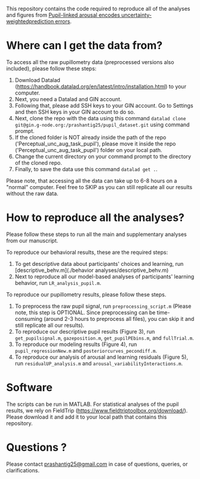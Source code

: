 This repository contains the code required to reproduce all of the analyses and figures from [Pupil-linked arousal encodes uncertainty-weightedprediction errors](https://doi.org/10.31234/osf.io/c6ujk).

# Where can I get the data from?

To access all the raw pupillometry data (preprocessed versions also included), please follow these steps:

1. Download Datalad (https://handbook.datalad.org/en/latest/intro/installation.html) to your computer.
2. Next, you need a Datalad and GIN account.
3. Following that, please add SSH keys to your GIN account. Go to Settings and then SSH keys in your GIN account to do so.
2. Next, clone the repo with the data using this command `datalad clone git@gin.g-node.org:/prashantig25/pupil_dataset.git` using command prompt. 
3. If the cloned folder is NOT already inside the path of the repo ('Perceptual_unc_aug_task_pupil'), please move it inside the repo ('Perceptual_unc_aug_task_pupil') folder on your local path.
4. Change the current directory on your command prompt to the directory of the cloned repo.
5. Finally, to save the data use this command `datalad get .`.

Please note, that accessing all the data can take up to 6-8 hours on a "normal" computer. Feel free to SKIP as you can still replicate all our results without the raw data.

# How to reproduce all the analyses?

Please follow these steps to run all the main and supplementary analyses from our manuscript. 

To reproduce our behavioral results, these are the required steps:
1. To get descriptive data about participants' choices and learning, run [descriptive_behv.m](./behavior analyses/descriptive_behv.m)
2. Next to reproduce all our model-based analyses of participants' learning behavior, run `LR_analysis_pupil.m`.

To reproduce our pupillometry results, please follow these steps. 

1. To preprocess the raw pupil signal, run `preprocessing_script.m` (Please note, this step is OPTIONAL. Since preprocessing can be time-consuming (around 2-3 hours to preprocess all files), you can skip it and still replicate all our results).
2. To reproduce our descriptive pupil results (Figure 3), run `get_pupilsignal.m`, `gazeposition.m`, `get_pupilPEbins.m`, and `fullTrial.m`. 
3. To reproduce our modeling results (Figure 4), run `pupil_regressionNew.m` and `posteriorcurves_pecondiff.m`.
4. To reproduce our analysis of arousal and learning residuals (Figure 5), run `residualUP_analysis.m` and `arousal_variabilityInteractions.m`.

# Software

The scripts can be run in MATLAB. For statistical analyses of the pupil results, we rely on FieldTrip (https://www.fieldtriptoolbox.org/download/). Please download it and add it to your local path that contains this repository. 

# Questions ?

Please contact [prashantig25@gmail.com](mailto:prashantig25@gmail.com) in case of questions, queries, or clarifications. 
